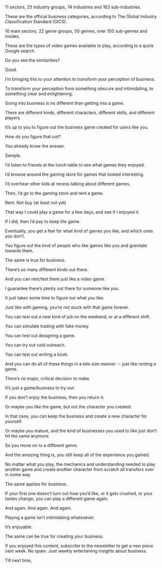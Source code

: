 
11 sectors, 25 industry groups, 74 industries and 163 sub-industries. 

These are the official business categories, according to The Global Industry Classification Standard (GICS). 

10 main sectors, 22 genre groups, 50 genres, over 100 sub-genres and modes. 

These are the types of video games available to play, according to a quick Google search.

Do you see the similarities?

Good.  

I’m bringing this to your attention to transform your perception of business.

To transform your perception from something obscure and intimidating, to something clear and enlightening. 

Going into business is no different than getting into a game.

There are different kinds, different characters, different skills, and different players. 


It’s up to you to figure out the business game created for users like you. 

How do you figure that out?

You already know the answer. 

Sample.

I’d listen to friends at the lunch table to see what games they enjoyed. 

I’d browse around the gaming store for games that looked interesting.

I’d overhear other kids at recess talking about different games.

Then, I’d go to the gaming store and rent a game. 

Rent. Not buy (at least not yet) 

That way I could play a game for a few days, and see if I enjoyed it. 

If I did, then I’d pay to keep the game. 

Eventually, you get a feel for what kind of games you like, and which ones you don’t. 


You figure out the kind of people who like games like you and gravitate towards them. 

The same is true for business. 

There’s so many different kinds out there. 

And you can rent/test them just like a video game. 

I guarantee there’s plenty out there for someone like you. 

It just takes some time to figure out what you like. 

Just like with gaming, you’re not stuck with that game forever. 

You can test out a new kind of job on the weekend, or at a different shift. 

You can simulate trading with fake money. 

You can test out designing a game. 

You can try out cold outreach. 

You can test out writing a book.

And you can do all of these things in a bite size manner --  just like renting a game. 

There’s no major, critical decision to make. 

It’s just a game/business to try out. 

If you don’t enjoy the business, then you return it. 

Or maybe you like the game, but not the character you created. 

In that case, you can keep the business and create a new character for yourself.  

Or maybe you mature, and the kind of businesses you used to like just don’t hit the same anymore. 

So you move on to a different genre. 

And the amazing thing is, you still keep all of the experience you gained. 

No matter what you play, the mechanics and understanding needed to play another game and create another character from scratch all transfers over in some way.  

The same applies for business. 

If your first one doesn’t turn out how you’d like, or it gets crushed, or your tastes change, you can play a different game again. 

And again. And again. And again. 

Playing a game isn’t intimidating whatsoever. 

It’s enjoyable. 

The same can be true for creating your business. 

If you enjoyed this content, subscribe to the newsletter to get a new piece next week. No spam. Just weekly entertaining insights about business. 

Till next time, 



